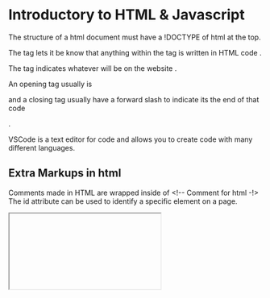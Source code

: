 # Introductory to HTML & Javascript
The structure of a html document must have a !DOCTYPE of html at the top.

The <html> tag lets it be know that anything within the tag is written in HTML code </html>.

The <body> tag indicates whatever will be on the website </body>.

An opening tag usually is <p> and a closing tag usually have a forward slash to indicate its the end of that code </p>.

VSCode is a text editor for code and allows you to create code with many different languages.


## Extra Markups in html
Comments made in HTML are wrapped inside of <!-- Comment for html -!>
The id attribute can be used to identify a specific element on a page.

<iframe> is a html syntax needs a src, width and height.

The <meta>  tag gives information on the document presented on the webpage.

Escape characters can be used to prevent any malfunctions in your code.

Nav tabs allow you to create a section to nvaigate users around your website. 
<nav>
  <ul>
    <li>
  <ul>
<nav>

## HTML layout 5

Section elements allow you to place content in certain areas.

The footer in html goes at the bottom of the document.

## Process and Design

Wireframes are a good design to start the bones of a website basically the design of the website.

When designing navigation tabs its best if you make them clear and concise because it's better for the user to manuver easier.

## JS Chapter 1 "The ABC of programming"

A script is a series of instructions that a computer follows.

When designing a script you need to set a goal and design it in a way you can code it.

A websites sees the page as a HTML code and renders all of its codes inside along with styling and java to present it on a website.

The HTML: is the content layter CSS: presentation layer, styling, Javascript: How the websites behaves/ interacts.

When linking a javascript file to a html file you need to script the file in either using a specific call or the whole page. 

document.write('Good Afternoon');
The document aboves is an object
The (.) is a member operator
The write is a method
The ('Good Afternoon') is a parameter.

